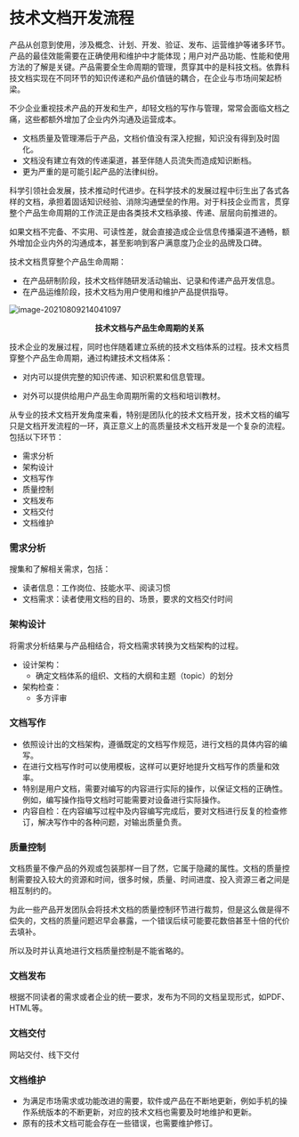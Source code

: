 # 技术文档开发流程

产品从创意到使用，涉及概念、计划、开发、验证、发布、运营维护等诸多环节。产品的最佳效能需要在正确使用和维护中才能体现；用户对产品功能、性能和使用方法的了解是关键。产品需要全生命周期的管理，贯穿其中的是科技文档。依靠科技文档实现在不同环节的知识传递和产品价值链的耦合，在企业与市场间架起桥梁。

不少企业重视技术产品的开发和生产，却轻文档的写作与管理，常常会面临文档之痛，这些都额外增加了企业内外沟通及运营成本。

* 文档质量及管理滞后于产品，文档价值没有深入挖掘，知识没有得到及时固化。
* 文档没有建立有效的传递渠道，甚至伴随人员流失而造成知识断档。
* 更为严重的是可能引起产品的法律纠纷。



科学引领社会发展，技术推动时代进步。在科学技术的发展过程中衍生出了各式各样的文档，承担着固话知识经验、消除沟通壁垒的作用。对于科技企业而言，贯穿整个产品生命周期的工作流正是由各类技术文档承接、传递、层层向前推进的。

如果文档不完备、不实用、可读性差，就会直接造成企业信息传播渠道不通畅，额外增加企业内外的沟通成本，甚至影响到客户满意度乃企业的品牌及口碑。

技术文档贯穿整个产品生命周期：

- 在产品研制阶段，技术文档伴随研发活动输出、记录和传递产品开发信息。
- 在产品运维阶段，技术文档为用户使用和维护产品提供指导。

![image-20210809214041097](https://i.loli.net/2021/08/09/inpXGrA9ecRVS1D.png)

<center><b>技术文档与产品生命周期的关系</b></center>



技术企业的发展过程，同时也伴随着建立系统的技术文档体系的过程。技术文档贯穿整个产品生命周期，通过构建技术文档体系：

- 对内可以提供完整的知识传递、知识积累和信息管理。

- 对外可以提供给用户产品生命周期所需的文档和培训教材。



从专业的技术文档开发角度来看，特别是团队化的技术文档开发，技术文档的编写只是文档开发流程的一环，真正意义上的高质量技术文档开发是一个复杂的流程。包括以下环节：

* 需求分析
* 架构设计
* 文档写作
* 质量控制
* 文档发布
* 文档交付
* 文档维护

### 需求分析

搜集和了解相关需求，包括：

* 读者信息：工作岗位、技能水平、阅读习惯
* 文档需求：读者使用文档的目的、场景，要求的文档交付时间

### 架构设计

将需求分析结果与产品相结合，将文档需求转换为文档架构的过程。

* 设计架构：
  * 确定文档体系的组织、文档的大纲和主题（topic）的划分
* 架构检查：
  * 多方评审

### 文档写作

* 依照设计出的文档架构，遵循既定的文档写作规范，进行文档的具体内容的编写。
* 在进行文档写作时可以使用模板，这样可以更好地提升文档写作的质量和效率。
* 特别是用户文档，需要对编写的内容进行实际的操作，以保证文档的正确性。例如，编写操作指导文档时可能需要对设备进行实际操作。
* 内容自检：在内容编写过程中及内容编写完成后，要对文档进行反复的检查修订，解决写作中的各种问题，对输出质量负责。

### 质量控制

文档质量不像产品的外观或包装那样一目了然，它属于隐藏的属性。文档的质量控制需要投入较大的资源和时间，很多时候，质量、时间进度、投入资源三者之间是相互制约的。

为此一些产品开发团队会将技术文档的质量控制环节进行裁剪，但是这么做是得不偿失的，文档的质量问题迟早会暴露，一个错误后续可能要花数倍甚至十倍的代价去填补。

所以及时并认真地进行文档质量控制是不能省略的。

### 文档发布

根据不同读者的需求或者企业的统一要求，发布为不同的文档呈现形式，如PDF、HTML等。

### 文档交付

网站交付、线下交付

### 文档维护

* 为满足市场需求或功能改进的需要，软件或产品在不断地更新，例如手机的操作系统版本的不断更新，对应的技术文档也需要及时地维护和更新。
* 原有的技术文档可能会存在一些错误，也需要维护修订。

